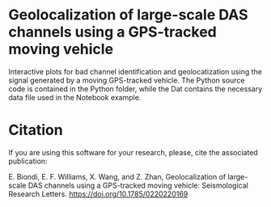# Geolocalization of large-scale DAS channels using a GPS-tracked moving vehicle 

Interactive plots for bad channel identification and geolocatization using the signal generated by
a moving GPS-tracked vehicle. The Python source code is contained in the Python folder, while the Dat
contains the necessary data file used in the Notebook example.

# Citation

If you are using this software for your research, please, cite the associated publication:

E. Biondi, E. F. Williams, X. Wang, and Z. Zhan, Geolocalization of large-scale DAS channels using a GPS-tracked moving vehicle: Seismological Research Letters. https://doi.org/10.1785/0220220169
